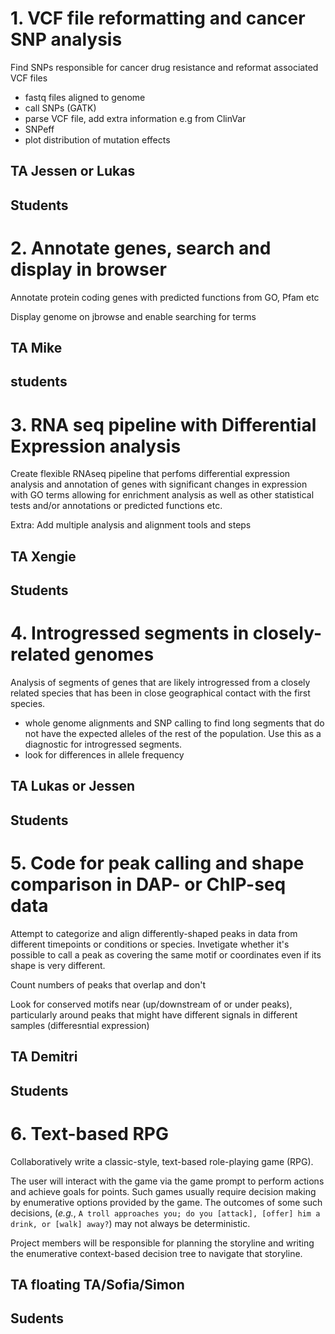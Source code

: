 # 1. VCF file reformatting and cancer SNP analysis

Find SNPs responsible for cancer drug resistance and reformat associated VCF files

- fastq files aligned to genome
- call SNPs (GATK)
- parse VCF file, add extra information e.g from ClinVar
- SNPeff
- plot distribution of mutation effects

## TA Jessen or Lukas

## Students



# 

# 2. Annotate genes, search and display in browser

Annotate protein coding genes with predicted functions from GO, Pfam etc

Display genome on jbrowse and enable searching for terms



## TA Mike

## students



# 3. RNA seq pipeline with Differential Expression analysis

Create flexible RNAseq pipeline that perfoms differential expression analysis and annotation of genes with significant changes in expression with GO terms allowing for enrichment analysis as well as other statistical tests and/or annotations or predicted functions etc.

Extra: Add multiple analysis and alignment tools and steps 



## TA Xengie

## Students



# 4. Introgressed segments in closely-related genomes

Analysis of segments of genes that are likely introgressed from a closely related species that has been in close geographical contact with the first species. 

- whole genome alignments and SNP calling to find long segments that do not have the expected alleles of the rest of the population. Use this as a diagnostic for introgressed segments.
- look for differences in allele frequency

## TA Lukas or Jessen

## Students



# 5. Code for peak calling and shape comparison in DAP- or ChIP-seq data 

Attempt to categorize and align differently-shaped peaks in data from different timepoints or conditions or species. Invetigate whether it's possible to call a peak as covering the same motif or coordinates even if its shape is very different.

Count numbers of peaks that overlap and don't 

Look for conserved motifs near (up/downstream of or under peaks), particularly around peaks that might have different signals in different samples (differesntial expression)

## TA Demitri

## Students



# 6. Text-based RPG

Collaboratively write a classic-style, text-based role-playing game (RPG).

The user will interact with the game via the game prompt to perform actions and achieve goals for points. Such games usually require decision making by enumerative options provided by the game. The outcomes of some such decisions, (*e.g.*, `A troll approaches you; do you [attack], [offer] him a drink, or [walk] away?`) may not always be deterministic.

Project members will be responsible for planning the storyline and writing the enumerative context-based decision tree to navigate that storyline.

## TA floating TA/Sofia/Simon

## Sudents

